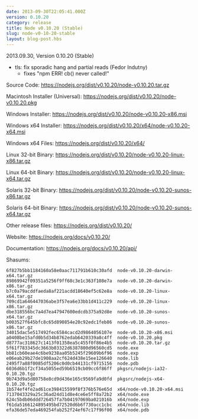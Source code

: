 ```yaml
---
date: 2013-09-30T22:05:41.000Z
version: 0.10.20
category: release
title: Node v0.10.20 (Stable)
slug: node-v0-10-20-stable
layout: blog-post.hbs
---
```


2013.09.30, Version 0.10.20 (Stable)

* tls: fix sporadic hang and partial reads (Fedor Indutny)
  - fixes "npm ERR! cb() never called!"


Source Code: https://nodejs.org/dist/v0.10.20/node-v0.10.20.tar.gz

Macintosh Installer (Universal): https://nodejs.org/dist/v0.10.20/node-v0.10.20.pkg

Windows Installer: https://nodejs.org/dist/v0.10.20/node-v0.10.20-x86.msi

Windows x64 Installer: https://nodejs.org/dist/v0.10.20/x64/node-v0.10.20-x64.msi

Windows x64 Files: https://nodejs.org/dist/v0.10.20/x64/

Linux 32-bit Binary: https://nodejs.org/dist/v0.10.20/node-v0.10.20-linux-x86.tar.gz

Linux 64-bit Binary: https://nodejs.org/dist/v0.10.20/node-v0.10.20-linux-x64.tar.gz

Solaris 32-bit Binary: https://nodejs.org/dist/v0.10.20/node-v0.10.20-sunos-x86.tar.gz

Solaris 64-bit Binary: https://nodejs.org/dist/v0.10.20/node-v0.10.20-sunos-x64.tar.gz

Other release files: https://nodejs.org/dist/v0.10.20/

Website: https://nodejs.org/docs/v0.10.20/

Documentation: https://nodejs.org/docs/v0.10.20/api/

Shasums:
```
6f827b5bb1184160a58e0aac711791b610c30afd  node-v0.10.20-darwin-x64.tar.gz
89869942f09351a5256f9ff68c3e1c363f108e7a  node-v0.10.20-darwin-x86.tar.gz
b7c0a79acddfaeda8af221acdd18640ef5c62e8a  node-v0.10.20-linux-x64.tar.gz
709cd1a646447036abe3f57ea6e33bb1d411c229  node-v0.10.20-linux-x86.tar.gz
dbe318556bc7a4d7ea47947600edcdb375a92d8e  node-v0.10.20-sunos-x64.tar.gz
b003527f645bfc8c65d890854e20c92edc1feb86  node-v0.10.20-sunos-x86.tar.gz
34015dac5e517492fec6584cacd2d9864056107e  node-v0.10.20-x86.msi
a0408be15afd0b5d34b8762edab6420339a8c4ff  node-v0.10.20.pkg
d8777ac318627c1413f01358ea5c455f0f86e4b5  node-v0.10.20.tar.gz
5f61f783345dc3663b03322d6387800d96560cd5  node.exe
bb81cb60eae4c6be9238aa05b5245f29609b6f96  node.exp
e06eab29b27de1908aa2cf624d438e15ee126640  node.lib
2495f7a88f0085df5206c0d0cb44131cf9715156  node.pdb
6036d6b1f2cf34a5055ed59b6519cb09cc6f86ff  pkgsrc/nodejs-ia32-0.10.20.tgz
9b743d9a5d80758e8cd9d436e165c9569fa9d0fd  pkgsrc/nodejs-x64-0.10.20.tgz
1b574ef4fe2ad61ce398415599f8f376b576e65d  x64/node-v0.10.20-x64.msi
7137043329a25c36ad24d11d8e4ce6e5ff8a72b2  x64/node.exe
624c5bdb06ddd726457fa7b04197069ba021016b  x64/node.exp
f61da5166124895495bd72520d6b6f730acc1cbc  x64/node.lib
efa36de57eda469254fab252f24ef67c17f96f00  x64/node.pdb
```
